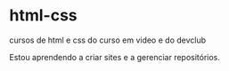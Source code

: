 # html-css
 cursos de html e css do curso em video e do devclub
 
Estou aprendendo a criar sites e a gerenciar repositórios.